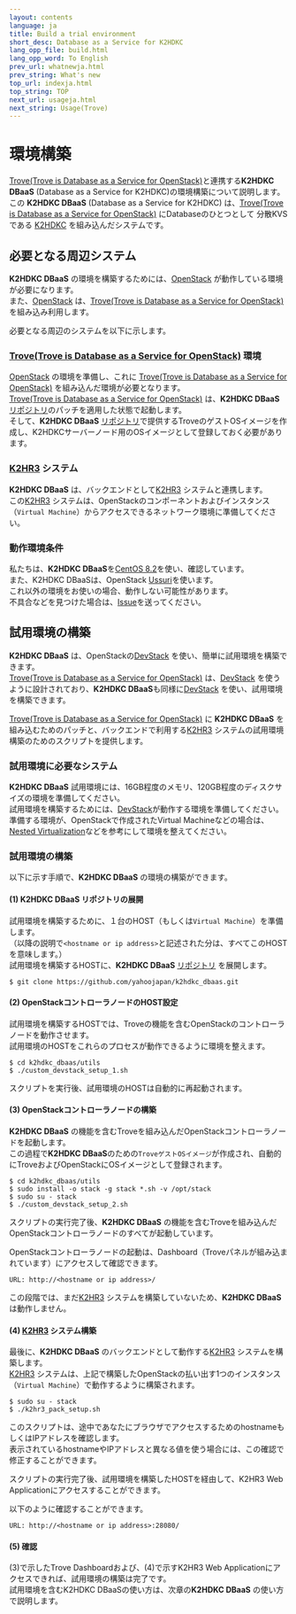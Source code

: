 ```yaml
---
layout: contents
language: ja
title: Build a trial environment
short_desc: Database as a Service for K2HDKC
lang_opp_file: build.html
lang_opp_word: To English
prev_url: whatnewja.html
prev_string: What's new
top_url: indexja.html
top_string: TOP
next_url: usageja.html
next_string: Usage(Trove)
---
```


# 環境構築
[Trove(Trove is Database as a Service for OpenStack)](https://wiki.openstack.org/wiki/Trove)と連携する**K2HDKC DBaaS** (Database as a Service for K2HDKC)の環境構築について説明します。
この **K2HDKC DBaaS** (Database as a Service for K2HDKC) は、[Trove(Trove is Database as a Service for OpenStack)](https://wiki.openstack.org/wiki/Trove) にDatabaseのひとつとして 分散KVSである [K2HDKC](https://k2hdkc.antpick.ax/indexja.html) を組み込んだシステムです。  

## 必要となる周辺システム
**K2HDKC DBaaS** の環境を構築するためには、[OpenStack](https://www.openstack.org/) が動作している環境が必要になります。  
また、[OpenStack](https://www.openstack.org/) は、[Trove(Trove is Database as a Service for OpenStack)](https://wiki.openstack.org/wiki/Trove) を組み込み利用します。  

必要となる周辺のシステムを以下に示します。  

### [Trove(Trove is Database as a Service for OpenStack)](https://wiki.openstack.org/wiki/Trove) 環境
[OpenStack](https://www.openstack.org/) の環境を準備し、これに [Trove(Trove is Database as a Service for OpenStack)](https://wiki.openstack.org/wiki/Trove) を組み込んだ環境が必要となります。  
[Trove(Trove is Database as a Service for OpenStack)](https://wiki.openstack.org/wiki/Trove) は、**K2HDKC DBaaS** [リポジトリ](https://github.com/yahoojapan/k2hdkc_dbaas)のパッチを適用した状態で起動します。  
そして、**K2HDKC DBaaS** [リポジトリ](https://github.com/yahoojapan/k2hdkc_dbaas)で提供するTroveのゲストOSイメージを作成し、K2HDKCサーバーノード用のOSイメージとして登録しておく必要があります。  

### [K2HR3](https://k2hr3.antpick.ax/indexja.html) システム
**K2HDKC DBaaS** は、バックエンドとして[K2HR3](https://k2hr3.antpick.ax/indexja.html) システムと連携します。  
この[K2HR3](https://k2hr3.antpick.ax/indexja.html) システムは、OpenStackのコンポーネントおよびインスタンス（`Virtual Machine`）からアクセスできるネットワーク環境に準備してください。  

### 動作環境条件
私たちは、**K2HDKC DBaaS**を[CentOS 8.2](https://wiki.centos.org/Manuals/ReleaseNotes/CentOS8.2004)を使い、確認しています。  
また、K2HDKC DBaaSは、OpenStack [Ussuri](https://docs.openstack.org/ussuri/)を使います。  
これ以外の環境をお使いの場合、動作しない可能性があります。  
不具合などを見つけた場合は、[Issue](https://github.com/yahoojapan/k2hdkc_dbaas/issues)を送ってください。  

## 試用環境の構築
**K2HDKC DBaaS** は、OpenStackの[DevStack](https://docs.openstack.org/devstack/latest/) を使い、簡単に試用環境を構築できます。  
[Trove(Trove is Database as a Service for OpenStack)](https://wiki.openstack.org/wiki/Trove) は、[DevStack](https://docs.openstack.org/devstack/latest/) を使うように設計されており、**K2HDKC DBaaS**も同様に[DevStack](https://docs.openstack.org/devstack/latest/) を使い、試用環境を構築できます。  

[Trove(Trove is Database as a Service for OpenStack)](https://wiki.openstack.org/wiki/Trove) に **K2HDKC DBaaS** を組み込むためのパッチと、バックエンドで利用する[K2HR3](https://k2hr3.antpick.ax/indexja.html) システムの試用環境構築のためのスクリプトを提供します。  

### 試用環境に必要なシステム
**K2HDKC DBaaS** 試用環境には、16GB程度のメモリ、120GB程度のディスクサイズの環境を準備してください。  
試用環境を構築するためには、[DevStack](https://docs.openstack.org/devstack/latest/)が動作する環境を準備してください。  
準備する環境が、OpenStackで作成されたVirtual Machineなどの場合は、[Nested Virtualization](https://docs.openstack.org/devstack/latest/guides/devstack-with-nested-kvm.html)などを参考にして環境を整えてください。  

### 試用環境の構築
以下に示す手順で、**K2HDKC DBaaS** の環境の構築ができます。  

#### (1) **K2HDKC DBaaS** リポジトリの展開
試用環境を構築するために、１台のHOST（もしくは`Virtual Machine`）を準備します。  
（以降の説明で`<hostname or ip address>`と記述された分は、すべてこのHOSTを意味します。）  
試用環境を構築するHOSTに、**K2HDKC DBaaS** [リポジトリ](https://github.com/yahoojapan/k2hdkc_dbaas) を展開します。  
```
$ git clone https://github.com/yahoojapan/k2hdkc_dbaas.git
```

#### (2) OpenStackコントローラノードのHOST設定
試用環境を構築するHOSTでは、Troveの機能を含むOpenStackのコントローラノードを動作させます。  
試用環境のHOSTをこれらのプロセスが動作できるように環境を整えます。  
```
$ cd k2hdkc_dbaas/utils
$ ./custom_devstack_setup_1.sh
```
スクリプトを実行後、試用環境のHOSTは自動的に再起動されます。  

#### (3) OpenStackコントローラノードの構築
**K2HDKC DBaaS** の機能を含むTroveを組み込んだOpenStackコントローラノードを起動します。  
この過程で**K2HDKC DBaaS**のための`TroveゲストOSイメージ`が作成され、自動的にTroveおよびOpenStackにOSイメージとして登録されます。  
```
$ cd k2hdkc_dbaas/utils
$ sudo install -o stack -g stack *.sh -v /opt/stack
$ sudo su - stack
$ ./custom_devstack_setup_2.sh
```
スクリプトの実行完了後、**K2HDKC DBaaS** の機能を含むTroveを組み込んだOpenStackコントローラノードのすべてが起動しています。  

OpenStackコントローラノードの起動は、Dashboard（Troveパネルが組み込まれています）にアクセスして確認できます。  
```
URL: http://<hostname or ip address>/
```
この段階では、まだ[K2HR3](https://k2hr3.antpick.ax/indexja.html) システムを構築していないため、**K2HDKC DBaaS**は動作しません。  

#### (4) [K2HR3](https://k2hr3.antpick.ax/indexja.html) システム構築
最後に、**K2HDKC DBaaS** のバックエンドとして動作する[K2HR3](https://k2hr3.antpick.ax/indexja.html) システムを構築します。  
[K2HR3](https://k2hr3.antpick.ax/indexja.html) システムは、上記で構築したOpenStackの払い出す1つのインスタンス（`Virtual Machine`）で動作するように構築されます。  
```
$ sudo su - stack
$ ./k2hr3_pack_setup.sh
```
このスクリプトは、途中であなたにブラウザでアクセスするためのhostnameもしくはIPアドレスを確認します。  
表示されているhostnameやIPアドレスと異なる値を使う場合には、この確認で修正することができます。  

スクリプトの実行完了後、試用環境を構築したHOSTを経由して、K2HR3 Web Applicationにアクセスすることができます。  

以下のように確認することができます。  
```
URL: http://<hostname or ip address>:28080/
```

#### (5) 確認
(3)で示したTrove Dashboardおよび、(4)で示すK2HR3 Web Applicationにアクセスできれば、試用環境の構築は完了です。  
試用環境を含むK2HDKC DBaaSの使い方は、次章の**K2HDKC DBaaS** の使い方で説明します。  

